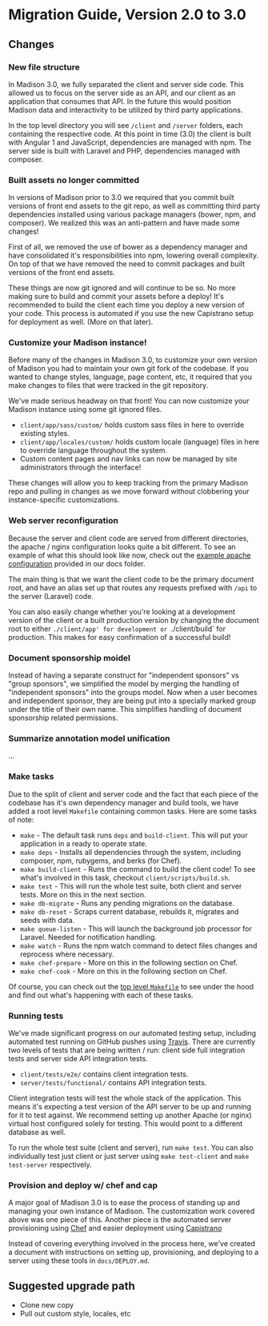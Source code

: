 # Migration Guide, Version 2.0 to 3.0

## Changes

### New file structure

In Madison 3.0, we fully separated the client and server side code. This allowed
us to focus on the server side as an API, and our client as an application that
consumes that API. In the future this would position Madison data and
interactivity to be utilized by third party applications.

In the top level directory you will see `/client` and `/server` folders, each
containing the respective code. At this point in time (3.0) the client is built
with Angular 1 and JavaScript, dependencies are managed with npm. The server
side is built with Laravel and PHP, dependencies managed with composer.

### Built assets no longer committed

In versions of Madison prior to 3.0 we required that you commit built versions
of front end assets to the git repo, as well as committing third party
dependencies installed using various package managers (bower, npm, and
composer). We realized this was an anti-pattern and have made some changes!

First of all, we removed the use of bower as a dependency manager and have
consolidated it's responsibilities into npm, lowering overall complexity. On top
of that we have removed the need to commit packages and built versions of the
front end assets.

These things are now git ignored and will continue to be so. No more making
sure to build and commit your assets before a deploy! It's recommended to build
the client each time you deploy a new version of your code. This process is
automated if you use the new Capistrano setup for deployment as well. (More on
that later).

### Customize your Madison instance!

Before many of the changes in Madison 3.0, to customize your own version of
Madison you had to maintain your own git fork of the codebase. If you wanted to
change styles, language, page content, etc, it required that you make changes to
files that were tracked in the git repository.

We've made serious headway on that front! You can now customize your Madison
instance using some git ignored files.

* `client/app/sass/custom/` holds custom sass files in here to override existing
  styles.
* `client/app/locales/custom/` holds custom locale (language) files in here to
  override language throughout the system.
* Custom content pages and nav links can now be managed by site administrators
  through the interface!

These changes will allow you to keep tracking from the primary Madison repo and
pulling in changes as we move forward without clobbering your instance-specific
customizations.

### Web server reconfiguration

Because the server and client code are served from different directories, the
apache / nginx configuration looks quite a bit different. To see an example of
what this should look like now, check out the [example apache
configuration](/docs/apache.conf.example) provided in our docs folder.

The main thing is that we want the client code to be the primary document root,
and have an alias set up that routes any requests prefixed with `/api` to the
server (Laravel) code.

You can also easily change whether you're looking at a development version of
the client or a built production version by changing the document root to either
`./client/app' for development or `./client/build` for production. This makes
for easy confirmation of a successful build!

### Document sponsorship moidel

Instead of having a separate construct for "independent sponsors" vs "group
sponsors", we simplified the model by merging the handling of "independent
sponsors" into the groups model. Now when a user becomes and independent
sponsor, they are being put into a specially marked group under the title of
their own name. This simplifies handling of document sponsorship related
permissions.

### Summarize annotation model unification

...

### Make tasks

Due to the split of client and server code and the fact that each piece of the
codebase has it's own dependency manager and build tools, we have added a root
level `Makefile` containing common tasks. Here are some tasks of note:

* `make` - The default task runs `deps` and `build-client`. This will put your
  application in a ready to operate state.
* `make deps` - Installs all dependencies through the system, including
  composer, npm, rubygems, and berks (for Chef).
* `make build-client` - Runs the command to build the client code! To see what's
  involved in this task, checkout `client/scripts/build.sh`.
* `make test` - This will run the whole test suite, both client and server
  tests. More on this in the next section.
* `make db-migrate` - Runs any pending migrations on the database.
* `make db-reset` - Scraps current database, rebuilds it, migrates and seeds
  with data.
* `make queue-listen` - This will launch the background job processor for
  Laravel. Needed for notification handling.
* `make watch` - Runs the npm watch command to detect files changes and
  reprocess where necessary.
* `make chef-prepare` - More on this in the following section on Chef.
* `make chef-cook` - More on this in the following section on Chef.

Of course, you can check out the [top level `Makefile`](Makefile) to see under
the hood and find out what's happening with each of these tasks.

### Running tests

We've made significant progress on our automated testing setup, including
automated test running on GitHub pushes using
[Travis](travis-ci.org/opengovfoundation/madison). There are currently two
levels of tests that are being written / run: client side full integration
tests and server side API integration tests.

* `client/tests/e2e/` contains client integration tests.
* `server/tests/functional/` contains API integration tests.

Client integration tests will test the whole stack of the application. This
means it's expecting a test version of the API server to be up and running for
it to test against. We recommend setting up another Apache (or nginx) virtual
host configured solely for testing. This would point to a different database as
well.

To run the whole test suite (client and server), run `make test`. You can also
individually test just client or just server using `make test-client` and `make
test-server` respectively.

### Provision and deploy w/ chef and cap

A major goal of Madison 3.0 is to ease the process of standing up and managing
your own instance of Madison. The customization work covered above was one piece
of this. Another piece is the automated server provisioning using
[Chef](https://www.chef.io/) and easier deployment using
[Capistrano](http://capistranorb.com)

Instead of covering everything involved in the process here, we've created a
document with instructions on setting up, provisioning, and deploying to a
server using these tools in `docs/DEPLOY.md`.

## Suggested upgrade path

* Clone new copy
* Pull out custom style, locales, etc
